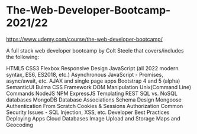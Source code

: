 # The-Web-Developer-Bootcamp-2021/22
https://www.udemy.com/course/the-web-developer-bootcamp/

A full stack web developer bootcamp by Colt Steele that covers/includes the following:

HTML5
CSS3
Flexbox
Responsive Design
JavaScript (all 2022 modern syntax, ES6, ES2018, etc.)
Asynchronous JavaScript - Promises, async/await, etc.
AJAX and single page apps
Bootstrap 4 and 5 (alpha)
SemanticUI
Bulma CSS Framework
DOM Manipulation
Unix(Command Line) Commands
NodeJS
NPM
ExpressJS
Templating
REST
SQL vs. NoSQL databases
MongoDB
Database Associations
Schema Design
Mongoose
Authentication From Scratch
Cookies & Sessions
Authorization
Common Security Issues - SQL Injection, XSS, etc.
Developer Best Practices
Deploying Apps
Cloud Databases
Image Upload and Storage
Maps and Geocoding
